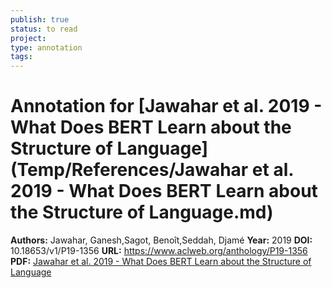 ```yaml
---
publish: true
status: to read
project:
type: annotation
tags:
---
```

# Annotation for [Jawahar et al. 2019 - What Does BERT Learn about the Structure of Language](Temp/References/Jawahar et al. 2019 - What Does BERT Learn about the Structure of Language.md)

**Authors:** Jawahar, Ganesh,Sagot, Benoît,Seddah, Djamé
**Year:** 2019
**DOI:** 10.18653/v1/P19-1356
**URL:** https://www.aclweb.org/anthology/P19-1356
**PDF:** [Jawahar et al. 2019 - What Does BERT Learn about the Structure of Language](Papers/PDFs/Jawahar%20et%20al.%202019%20-%20What%20Does%20BERT%20Learn%20about%20the%20Structure%20of%20Language.pdf)
